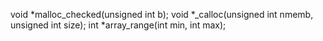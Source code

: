 void *malloc_checked(unsigned int b);
void *_calloc(unsigned int nmemb, unsigned int size);
 int *array_range(int min, int max);
